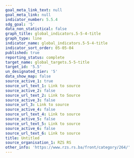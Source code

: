 ```yaml
---
goal_meta_link_text: null
goal_meta_link: null
indicator_number: 5.5.4
sdg_goal: '5'
data_non_statistical: false
graph_title: global_indicators.5-5-4-title
graph_type: line
indicator_name: global_indicators.5-5-4-title
indicator_sort_order: 05-05-04
published: true
reporting_status: complete
target_name: global_targets.5-5-title
target_id: '5.5'
un_designated_tier: '5'
data_show_map: false
source_active_1: true
source_url_text_1: Link to source
source_active_2: false
source_url_text_2: Link to Source
source_active_3: false
source_url_3: Link to source
source_active_4: false
source_url_text_4: Link to source
source_active_5: false
source_url_text_5: Link to source
source_active_6: false
source_url_text_6: Link to source
title: Untitled
source_organisation_1: RZS RS
other_info: 'https://www.rzs.rs.ba/front/category/264/'
---
```

